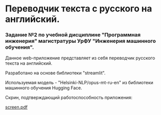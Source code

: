 # Переводчик текста с русского на английский.

### Задание №2 по учебной дисциплине "Программная инженерия" магистратуры УрФУ "Инженерия машинного обучения".

Данное web-приложение представляет из себя переводчик русского текста на английский.

Разработано на основе библиотеки "streamlit". 

Используемая модель - "Helsinki-NLP/opus-mt-ru-en" из библиотеки машинного обучения Hugging Face.

Скрин, подтверждающий работоспособность приложения:

[screen.pdf](https://github.com/maximbabenko/web_translator-homework2_urfu-/files/13848429/screen.pdf)
